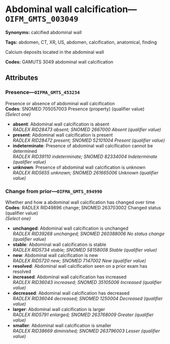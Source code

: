 # Abdominal wall calcification—`OIFM_GMTS_003049`

**Synonyms:** calcified abdominal wall

**Tags:** abdomen, CT, XR, US, abdomen, calcification, anatomical, finding

Calcium deposits located in the abdominal wall

**Codes:** GAMUTS 3049 abdominal wall calcification

## Attributes

### Presence—`OIFMA_GMTS_453234`

Presence or absence of abdominal wall calcification  
**Codes**: SNOMED 705057003 Presence (property) (qualifier value)  
*(Select one)*

- **absent**: Abdominal wall calcification is absent  
_RADLEX RID28473 absent; SNOMED 2667000 Absent (qualifier value)_
- **present**: Abdominal wall calcification is present  
_RADLEX RID28472 present; SNOMED 52101004 Present (qualifier value)_
- **indeterminate**: Presence of abdominal wall calcification cannot be determined  
_RADLEX RID39110 indeterminate; SNOMED 82334004 Indeterminate (qualifier value)_
- **unknown**: Presence of abdominal wall calcification is unknown  
_RADLEX RID5655 unknown; SNOMED 261665006 Unknown (qualifier value)_

### Change from prior—`OIFMA_GMTS_894990`

Whether and how a abdominal wall calcification has changed over time  
**Codes**: RADLEX RID49896 change; SNOMED 263703002 Changed status (qualifier value)  
*(Select one)*

- **unchanged**: Abdominal wall calcification is unchanged  
_RADLEX RID39268 unchanged; SNOMED 260388006 No status change (qualifier value)_
- **stable**: Abdominal wall calcification is stable  
_RADLEX RID5734 stable; SNOMED 58158008 Stable (qualifier value)_
- **new**: Abdominal wall calcification is new  
_RADLEX RID5720 new; SNOMED 7147002 New (qualifier value)_
- **resolved**: Abdominal wall calcification seen on a prior exam has resolved  
- **increased**: Abdominal wall calcification has increased  
_RADLEX RID36043 increased; SNOMED 35105006 Increased (qualifier value)_
- **decreased**: Abdominal wall calcification has decreased  
_RADLEX RID36044 decreased; SNOMED 1250004 Decreased (qualifier value)_
- **larger**: Abdominal wall calcification is larger  
_RADLEX RID5791 enlarged; SNOMED 263768009 Greater (qualifier value)_
- **smaller**: Abdominal wall calcification is smaller  
_RADLEX RID38669 diminished; SNOMED 263796003 Lesser (qualifier value)_